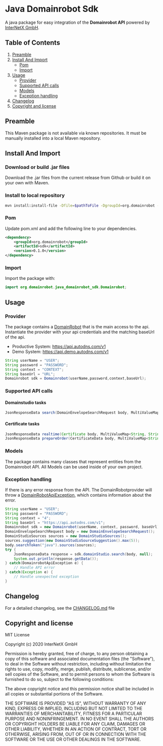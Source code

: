 # Java Domainrobot Sdk

A java package for easy integration of the **Domainrobot API** powered by [InterNetX GmbH](https://internetx.com).

## Table of Contents

1. [Preamble](#preamble)
2. [Install And Import](#install-and-import)
   * [Pom](#pom)
   * [Import](#import)
3. [Usage](#usage)
   * [Provider](#provider)
   * [Supported API calls](#supported-api-calls)
   * [Models](#models)
   * [Exception handling](#exception-handling)
4. [Changelog](#changelog)
5. [Copyright and license](#copyright-and-license)

## Preamble

This Maven package is not available via known repositories. It must be manually installed into a local Maven repository.

## Install And Import

### Download or build .jar files

Download the .jar files from the current release from Github or build it on your own with Maven.

### Install to local repository

```bash
mvn install:install-file -Dfile=$pathToFile -DgroupId=org.domainrobot -DartifactId=sdk -Dversion=0.1.0 -Dpackaging=jar
```

### Pom

Update pom.xml and add the following line to your dependencies.

```xml
<dependency>
    <groupId>org.domainrobot</groupId>
    <artifactId>sdk</artifactId>
    <version>0.1.0</version>
</dependency>
```

### Import

Import the package with:

```java
import org.domainrobot.java_domainrobot_sdk.Domainrobot;
```

## Usage

### Provider

The package contains a [DomainRobot](/src/main/java/org/domainrobot/java_domainrobot_sdk/Domainrobot.java) that is the main access to the api. Instantiate the provider with your api credentials and the matching baseUrl of the api.

* Productive System: <https://api.autodns.com/v1>
* Demo System: <https://api.demo.autodns.com/v1>

```java
String userName = "USER";
String password = "PASSWORD";
String context = "CONTEXT";
String baseUrl = "URL";
Domainrobot sdk = Domainrobot(userName,password,context,baseUrl);
```

### Supported API calls

#### Domainstudio tasks

```java
JsonResponseData search(DomainEnvelopeSearchRequest body, MultiValueMap<String, String> customHeaders, MultiValueMap<String, String> queryParameters);
```

#### Certificate tasks

```java
JsonResponseData realtime(Certificate body, MultiValueMap<String, String> customHeaders, MultiValueMap<String, String> queryParameters);
JsonResponseData prepareOrder(CertificateData body, MultiValueMap<String, String> customHeaders, MultiValueMap<String, String> queryParameters);
```

### Models

The package contains many classes that represent entities from the Domainrobot API. All Models can be used inside of your own project.

### Exception handling

If there is any error response from the API. The DomainRobotprovider will throw a [DomainRobotApiException](/lib/src/model/exception/DomainRobotApiException.dart), which contains information about the error.

```java
String userName = "USER";
String password = "PASSWORD";
String context = "4";
String baseUrl = "https://api.autodns.com/v1";
Domainrobot sdk = new Domainrobot(userName, context, password, baseUrl);
DomainEnvelopeSearchRequest body = new DomainEnvelopeSearchRequest();
DomainStudioSources sources = new DomainStudioSources();
sources.suggestion(new DomainStudioSourceSuggestion().max(5));
body.searchToken("java").sources(sources);
try {
	JsonResponseData response = sdk.domainStudio.search(body, null);
	System.out.println(response.getData());
} catch(DomainrobotApiException e) {
	// Handle API error
} catch(Exception e) {
	// Handle unexpected exception
}
```

## Changelog

For a detailed changelog, see the [CHANGELOG.md](CHANGELOG.md) file

## Copyright and license

MIT License

Copyright (c) 2020 InterNetX GmbH

Permission is hereby granted, free of charge, to any person obtaining a copy
of this software and associated documentation files (the "Software"), to deal
in the Software without restriction, including without limitation the rights
to use, copy, modify, merge, publish, distribute, sublicense, and/or sell
copies of the Software, and to permit persons to whom the Software is
furnished to do so, subject to the following conditions:

The above copyright notice and this permission notice shall be included in all
copies or substantial portions of the Software.

THE SOFTWARE IS PROVIDED "AS IS", WITHOUT WARRANTY OF ANY KIND, EXPRESS OR
IMPLIED, INCLUDING BUT NOT LIMITED TO THE WARRANTIES OF MERCHANTABILITY,
FITNESS FOR A PARTICULAR PURPOSE AND NONINFRINGEMENT. IN NO EVENT SHALL THE
AUTHORS OR COPYRIGHT HOLDERS BE LIABLE FOR ANY CLAIM, DAMAGES OR OTHER
LIABILITY, WHETHER IN AN ACTION OF CONTRACT, TORT OR OTHERWISE, ARISING FROM,
OUT OF OR IN CONNECTION WITH THE SOFTWARE OR THE USE OR OTHER DEALINGS IN THE
SOFTWARE.
